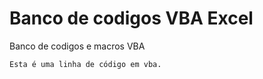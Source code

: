 # Banco de codigos VBA Excel

Banco de codigos e macros VBA

~~~VBA
Esta é uma linha de código em vba.
~~~

